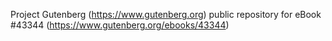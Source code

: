 Project Gutenberg (https://www.gutenberg.org) public repository for eBook #43344 (https://www.gutenberg.org/ebooks/43344)
